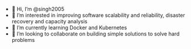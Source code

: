 - 👋 Hi, I’m @singh2005
- 👀 I’m interested in improving software scalability and reliability, disaster recovery and capacity analysis
- 🌱 I’m currently learning Docker and Kubernetes
- 💞️ I’m looking to collaborate on building simple solutions to solve hard problems

<!---
singh2005/singh2005 is a ✨ special ✨ repository because its `README.md` (this file) appears on your GitHub profile.
You can click the Preview link to take a look at your changes.
--->
